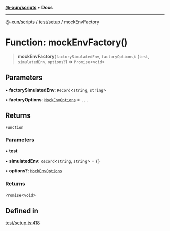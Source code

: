 [**@-xun/scripts**](../../../README.md) • **Docs**

***

[@-xun/scripts](../../../README.md) / [test/setup](../README.md) / mockEnvFactory

# Function: mockEnvFactory()

> **mockEnvFactory**(`factorySimulatedEnv`, `factoryOptions`): (`test`, `simulatedEnv`, `options`?) => `Promise`\<`void`\>

## Parameters

• **factorySimulatedEnv**: `Record`\<`string`, `string`\>

• **factoryOptions**: [`MockEnvOptions`](../type-aliases/MockEnvOptions.md) = `...`

## Returns

`Function`

### Parameters

• **test**

• **simulatedEnv**: `Record`\<`string`, `string`\> = `{}`

• **options?**: [`MockEnvOptions`](../type-aliases/MockEnvOptions.md)

### Returns

`Promise`\<`void`\>

## Defined in

[test/setup.ts:418](https://github.com/Xunnamius/xscripts/blob/b9218ee5f94be5da6a48d961950ed32307ad7f96/test/setup.ts#L418)
